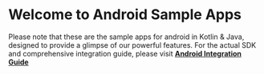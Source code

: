 # Welcome to Android Sample Apps

Please note that these are the sample apps for android in Kotlin & Java, designed to provide a glimpse of our powerful features. For the actual SDK and comprehensive integration guide, please visit **[Android Integration Guide](https://docs-sdk.facia.ai/facia-android-sdk)**

